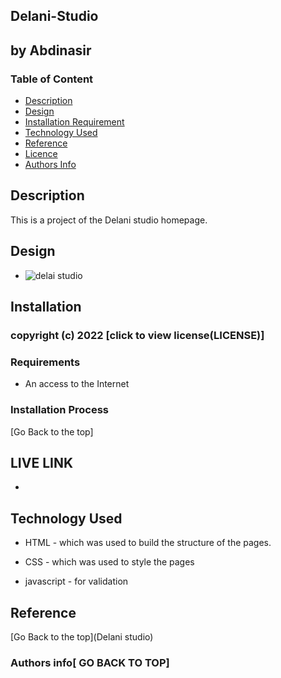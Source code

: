 ## Delani-Studio
## by Abdinasir
### Table of Content

+ [Description](#description)
+ [Design](#design)
+ [Installation Requirement](#Installation)
+ [Technology Used](#technology-used)
+ [Reference](#reference)
+ [Licence](#licence)
+ [Authors Info](#author-Info)

## Description
<p>This is a project of the Delani studio homepage.</p>

## Design

* ![delai studio]( <img src="/home/abdinasir/Desktop/delanii/ Delani Studio.jpg"  alt="">)

## Installation

### copyright (c) 2022 [click to view license(LICENSE)]


### Requirements

* An access to the Internet

### Installation Process

[Go Back to the top]

## LIVE LINK

* 
## Technology Used
* HTML - which was used to build the structure of the pages.

* CSS - which was used to style the pages

* javascript - for validation

## Reference

[Go Back to the top](Delani studio)
### Authors info[ GO BACK TO TOP]

